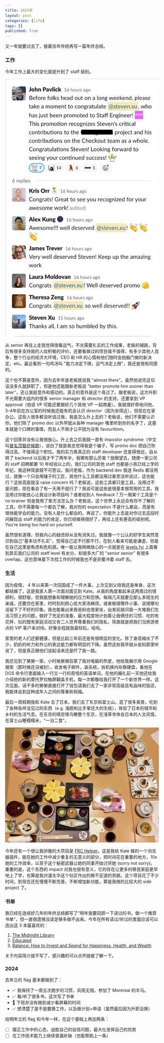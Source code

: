 ```yaml
---
title: 2023年
layout: post
categories: [life]
tags: []
published: True
---
```


又一年就要过去了，接着往年传统再写一篇年终总结。

### 工作

今年工作上最大的变化就是升到了 staff 级别。

![slack convo](/assets/staffdeveloper.jpg)

从 senior 再往上走我觉得很看运气，不光需要扎实的工作成果，老板的铺路，背后有很多支持我的人给积极的评价，还要看做过的项目值不值得，有多少其他人竞争，整个行业的经济大环境，CEO 和 HR 的心情和他们随时会拍脑门做的新决定，etc。最近看到一句鸡汤叫 "能力决定下限，运气决定上限"，我还是很有同感的。

这个也不算是意外，因为去年年底老板就说我 "almost there"。虽然他说完这句话没多久就辞职了，但是他还能跟新老板说 "better promote him sooner than later"，还让我挺意外和感动的。真正的意外是这个真过了。据老板说，这次升职不光需要大组内的很多 senior manager 和 director 的支持，还要拿到 VP approval（他说 VP 可能还要跟好几个其他 VP 一起商量）。我就很好奇地问他，3-4年前在办公室的时候我还能有机会认识 director（因为坐得近），但现在在家办公，这些人很多都没听说过我，我是怎么升上去的？老板说，他们不需要认识你，他们除了 promo doc 以外早就从各种 manager 嘴里听到你的名字了，这基本就是个口碑的事情，而且人不熟才公平因为没有 favouritism。

这个回答并没有让我很放心。升上去之后我就一直有 impostor syndrome（中文叫[冒名顶替症候群](https://zh.wikipedia.org/zh-cn/%E5%86%92%E5%90%8D%E9%A0%82%E6%9B%BF%E7%97%87%E5%80%99%E7%BE%A4)），说白了就是我总觉得我是个骗子，写 promo doc 把自己吹得过高，不值得这个职位。我的实力离真正的 staff developer 还差得很远，自从转了 backend 以后我才干了两年半，我哪有那么厉害？放眼望去，随便一家公司的 staff 招聘都要 10 年经验以上的，我们公司的其他 staff 也都是小孩已经上学的年纪，我这种简直就不可思议。我问老板，作为 backend dev 我连 Redis 都没用过，就像一个只会用锤子的工匠，其他什么工具都没用过甚至没听说过，这也能行？这些高层就没 raise concern 吗？老板说，这些工具都只是工具，没用过不是问题，现在看会了有一天用不就行了？我说可是这些是很基本很常用的工具，我没用过你能放心让我设计新项目吗？或者给别人 feedback？万一用某个工具是个 no brainer 但是我用了笨方法怎么办？老板说，这个世界上永远会有你不了解的工具，你不需要每一个都去了解，我对你的 expectation 不是什么都会，而是有很快能学会的能力。没有人是什么都会的。再说了，你能升上去是对你过去这段时间展现出 staff 的能力的肯定，你已经做得很好了，再往上还有更高的级别呢。You're being too hard on yourself.

虽然很有道理，但我内心的疑虑却从没有消失过。我就像一个公认的好学生突然意识到自己"基本功不扎实"，觉得自己这不行那不行，在别人看来可能是谦虚，但是在自己这里是焦虑和危机感。唯一能让我稍微放心的一点就是在 [levels.fyi](https://www.levels.fyi/?compare=Shopify,Microsoft,Amazon,Apple,Google&track=Software%20Engineer) 上面看到其实我们公司的 staff level 有水分，和很多大厂的 "senior senior" 有很多 overlap。这也意味着下次找工作的时候我也不是非要冲着 staff 去。

### 生活

因为疫情， 4 年以来第一次回国成了一件大事。上次见到父母我还是单身，这次都结婚了，这是我家人第一次面对面见到 Kate。从我的角度看起来这两周过的很顺利，很舒服，但我能想象和理解她的压力和恐惧。每隔几天就要见那么多陌生的亲戚，还要住在家里，时时刻刻担心给大家添麻烦，或者做错哪件小事、说错哪句话留下了不好的印象。我也能看出来我爸妈也很紧张，出发前就问我一大堆我们生活习惯上的问题，做好了充足的准备，最大程度地计划着让我俩住的习惯、吃的有花样、玩的既有家庭活动又有二人世界尊重我们的隐私，简直就是把我们当旅游景点的 VIP 客户来对待。好像全程就我最轻松，哈哈。

家里的老人们还都健康，但是比起三年前还是有很明显的变化。除了身高缩水了不少，奶奶的听力和外公的表达能力都有明显的下降。虽然这些我早就从爸妈那里听说了，但是真正跟他们说起话来还是吓了我一跳。

我还见到了舅舅一家。小时候舅舅启蒙了我对电脑的热爱，他给我展示用 Google 搜索（那时候还没被封），收发电子邮件，装系统，拆机换内存换硬盘，看他在 DOS 命令行里面输入一行又一行的奇怪的英语单词，在他的婚礼前一天他还给我介绍他的新的摩托罗拉触屏翻盖手机，每一次都像给我打开了一个新世界一样。这次见面，话不多的舅舅直接打开了钱包请我们去了一家非常高级且有品味的饭店，我能体会到这种成年人之间的尊重和祝福。

最后一周假期我和 Kate 去了日本。我们去了东京和富士山，逛了很多美景，吃到了各种各样没见过的东西（e.g. 海胆和比手掌还大的生蚝），体验了日本的城市和乡村的生活气息。在东京的晴空塔鸟瞰整个东京，在浅草寺体会日本的人文风情，在富士山睡榻榻米，"一泊二食"。

![japan](/assets/japan.jpg)

今年还有一个很让我骄傲的大项目是 [FRC Helper](https://github.com/stevenwenxu/frc-helper)。这是我给 Kate 做的一个浏览器插件，能在她的工作中减少重复的无意义的部分，把时间花在重要的地方，10x 她的工作效率，以至于这个秘密武器让她的同事开始讨厌她 (sorry not sorry)。重要的是，这个东西的 impact 对我也很有意义，它的存在让更多的移民家庭更早地上了学，也算是我对渥太华这个社区作出的微不足道的贡献。这个项目花了不少时间，到现在还在慢慢不断完善，不断增加新功能，算是我做的比较大的 side project 了。

### 书单

我已经在连续好几年的年终总结都写了"明年我要回顾一下读过的书，做一个推荐书单"，但一直很遗憾没读足够多做不出来。今年在所有读过/听过的里面应该可以选出这 3 本最喜欢的：

1. [The Midnight Library](https://www.goodreads.com/book/show/52578297-the-midnight-library)
2. [Educated](https://www.goodreads.com/book/show/35133922-educated)
3. [Balance: How to Invest and Spend for Happiness, Health, and Wealth](https://www.goodreads.com/book/show/59986564-balance)

关于内容简介就不写了，感兴趣的可以点开链接了解一下。

### 2024

去年立的 flag 基本都做到了：
- ✅ 我保持了一周五次跑步的习惯，风雨无阻。参加了 Montreal 的半马。
- ✅ 看/听了很多书，这次写了书单
- 🤨 下班并没有做到减少看屏幕的时间
- ✅ 想清楚了是不是要换工作，以及做计划+申请（虽然最后因为升职没换）

给明年立的 flag 和今年一样，在这个基础上再加两条：
- [ ] 摆正工作中的心态，战胜自己的自信问题，最大化发挥自己的优势
- [ ] 在工作技术能力上继续查漏补缺（也能帮助上一条）
